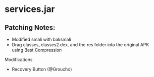 # services.jar

## Patching Notes:

- Modified smali with baksmali
- Drag classes, classes2.dex, and the res folder into the original APK using Best Compression  
                                                              

Modifications

- Recovery Button (@Groucho)